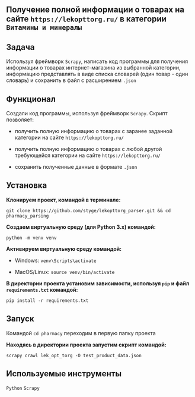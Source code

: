 ## Получение полной информации о товарах на сайте `https://lekopttorg.ru/` в категории `Витамины и минералы`

## Задача
Используя фреймворк `Scrapy`, написать код программы для получения информации о товарах интернет-магазина из выбранной категории, информацию представлять в виде списка словарей (один товар - один словарь) и сохранить в файл с расширением `.json`

## Функционал
Создали код программы, используя фреймворк `Scrapy`. Скрипт позволяет:

- получить полную информацию о товарах с заранее заданной категории на сайте `https://lekopttorg.ru/`

- получить полную информацию о товарах с любой другой требующейся категории на сайте `https://lekopttorg.ru/`

- сохранить полученные данные в формате `.json`

## Установка

**Клонируем проект, командой в терминале:**

`git clone https://github.com/styge/lekopttorg_parser.git && cd pharmacy_parsing`

**Создаем виртуальную среду (для Python 3.x) командой:**

`python -m venv venv`

**Активируем виртуальную среду командой:**
- Windows:
`venv\Scripts\activate`

- MacOS/Linux:
`source venv/bin/activate`

**В директории проекта установим зависимости, используя `pip` и файл `requirements.txt` командой:**

`pip install -r requirements.txt`

## Запуск

Командой `cd pharmacy` переходим в первую папку проекта

**Находясь в директории проекта запустим скрипт командой:**

`scrapy crawl lek_opt_torg -O test_product_data.json`


## Используемые инструменты

`Python` `Scrapy`
